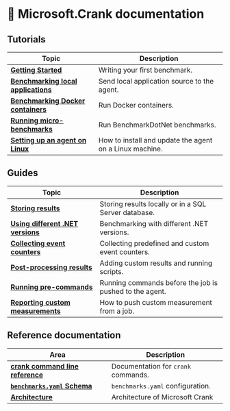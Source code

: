 # 📖 Microsoft.Crank documentation

## Tutorials

| Topic | Description |
|-------|-------------|
|**[Getting Started](getting_started.md)** | Writing your first benchmark.
|**[Benchmarking local applications](local_application.md)** | Send local application source to the agent.
|**[Benchmarking Docker containers](benchmarking_docker.md)** | Run Docker containers.
|**[Running micro-benchmarks](microbenchmarks.md)** | Run BenchmarkDotNet benchmarks.
|**[Setting up an agent on Linux](setup_linux.md)** | How to install and update the agent on a Linux machine.

## Guides

| Topic | Description|
|-------|------------|
|**[Storing results](storing_results.md)** | Storing results locally or in a SQL Server database.
|**[Using different .NET versions](dotnet_versions.md)** | Benchmarking with different .NET versions.
|**[Collecting event counters](event_counters.md)** | Collecting predefined and custom event counters.
|**[Post-processing results](post_processing.md)** | Adding custom results and running scripts.
|**[Running pre-commands](precommands.md)** | Running commands before the job is pushed to the agent.
|**[Reporting custom measurements](measurements.md)** | How to push custom measurement from a job.


## Reference documentation

| Area | Description |
|------|-------------|
|**[crank command line reference](../src/Microsoft.Crank.Controller/README.md)** | Documentation for `crank` commands.
|**[`benchmarks.yaml` Schema](../src/Microsoft.Crank.Controller/benchmarks.schema.json)** | `benchmarks.yaml` configuration.
|**[Architecture](reference/architecture.md)** | Architecture of Microsoft Crank
